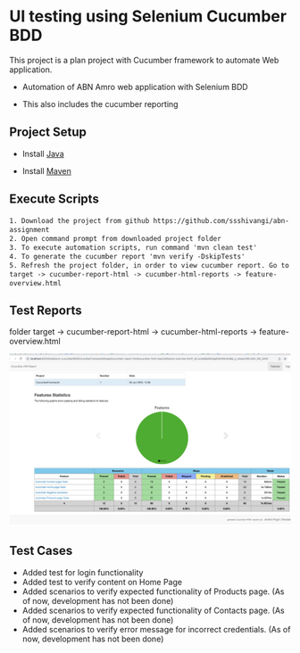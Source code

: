 
# UI testing using Selenium Cucumber BDD	
This project is a plan project with Cucumber framework to automate Web application.

- Automation of ABN Amro web application with Selenium BDD

- This also includes the cucumber reporting


## Project Setup
- Install [Java](https://www.oracle.com/technetwork/java/javase/downloads/jdk8-downloads-2133151.html)

- Install [Maven](https://maven.apache.org/install.html)


## Execute Scripts

```
1. Download the project from github https://github.com/ssshivangi/abn-assignment
2. Open command prompt from downloaded project folder 
3. To execute automation scripts, run command 'mvn clean test'
4. To generate the cucumber report 'mvn verify -DskipTests'
5. Refresh the project folder, in order to view cucumber report. Go to target -> cucumber-report-html -> cucumber-html-reports -> feature-overview.html

```


## Test Reports

folder target -> cucumber-report-html -> cucumber-html-reports -> feature-overview.html

![TestReport](./screenshot/Test_Report.jpg)

## Test Cases

- Added test for login functionality 
- Added test to verify content on Home Page
- Added scenarios to verify expected functionality of Products page. (As of now, development has not been done)
- Added scenarios to verify expected functionality of Contacts page. (As of now, development has not been done)
- Added scenarios to verify error message for incorrect credentials. (As of now, development has not been done)




